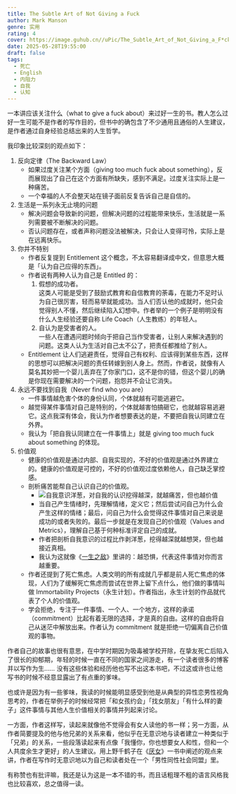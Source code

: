 ```yaml
---
title: The Subtle Art of Not Giving a Fuck
author: Mark Manson
genre: 实用
rating: 4
cover: https://image.guhub.cn//uPic/The_Subtle_Art_of_Not_Giving_a_F*ck_by_Mark_Manson_-_Book_Cover.png
date: 2025-05-28T19:55:00
draft: false
tags:
  - 死亡
  - English
  - 内阻力
  - 自我
  - 认知
---
```


一本讲应该关注什么（what to give a fuck about）来过好一生的书。教人怎么过好一生可能不是作者的写作目的，但书中的确包含了不少通用且通俗的人生建议，是作者通过自身经验总结出来的人生哲学。

我印象比较深刻的观点如下：

1. 反向定律（The Backward Law）
	- 如果过度关注某个方面（giving too much fuck about something），反而展现出了自己在这个方面有所缺失，感到不满足。过度关注实际上是一种痛苦。
	- 一个幸福的人不会整天站在镜子面前反复告诉自己是自信的。
2. 生活是一系列永无止境的问题
	- 解决问题会导致新的问题，但解决问题的过程能带来快乐，生活就是一系列需要被不断解决的问题。
	- 否认问题存在，或者声称问题没法被解决，只会让人变得可怜，实际上是在远离快乐。
3. 你并不特别
	- 作者反复提到 Entitlement 这个概念，不太容易翻译成中文，但意思大概是「认为自己应得的东西」。
	- 作者说有两种人认为自己是 Entitled 的：
		1. 假想的成功者。<br />
		   这类人可能是受到了鼓励式教育和自信教育的荼毒，在能力不足时认为自己很厉害，轻而易举就能成功。当人们否认他的成就时，他只会觉得别人不懂，然后继续陷入幻想中。作者举的一个例子是明明没有什么人生经验还要自称 Life Coach（人生教练）的年轻人。
		2. 自认为是受害者的人。<br />
		   一些人在遭遇问题时倾向于把自己当作受害者，让别人来解决遇到的问题。这类人认为生活对自己太不公了，把责任都推给了别人。
	- Entitlement 让人们逃避责任，觉得自己有权利、应该得到某些东西，这样的思想可以把解决问题的责任转嫁到别人身上。然而，作者说，就像有人莫名其妙把一个婴儿丢弃在了你家门口，这不是你的错，但这个婴儿的确是你现在需要解决的一个问题，抱怨并不会让它消失。
4. 永远不要找到自我（Never find who you are）
	 - 一件事情越危害个体的身份认同，个体就越有可能逃避它。
	 - 越觉得某件事情对自己是特别的，个体就越害怕搞砸它，也就越容易逃避它。这点我深有体会，我认为作者想要表达的是，不要把自我认同建立在外界。
	 - 我认为「把自我认同建立在一件事情上」就是 giving too much fuck about something 的体现。
 5. 价值观
	 - 健康的价值观是通过内部、自我实现的，不好的价值观是通过外界建立的。健康的价值观是可控的，不好的价值观过度依赖他人，自己缺乏掌控感。
	 - 剖析痛苦能帮自己认识自己的价值观。
		 - ![自我意识洋葱，对自我的认识挖得越深，就越痛苦，但也越价值](https://image.guhub.cn//uPic/YxZ6Wo.jpg)
		 - 当自己产生情绪时，先理解情绪，定义它；然后尝试问自己为什么会产生这样的情绪；最后，问自己为什么会觉得这件事情对自己来说是成功的或者失败的。最后一步就是在发现自己的价值观（Values and Metrics），理解自己基于何种标准评定自己的成就。
		 - 作者把剖析自我意识的过程比作剥洋葱，挖得越深就越想哭，但也越接近真相。
		 - 我认为这就像《[一生之敌](/library/2025/一生之敌/)》里讲的：越恐惧，代表这件事情对你而言越重要。
	 - 作者还提到了死亡焦虑。人类文明的所有成就几乎都是前人死亡焦虑的体现，人们为了缓解死亡焦虑而尝试在世界上留下点什么，他们做的事情叫做 Immortability Projects（永生计划）。作者指出，永生计划的作品就代表了个人的价值观。
	 - 学会拒绝，专注于一件事情、一个人、一个地方，这样的承诺（commitment）比起有着无限的选择，才是真的自由。这样的自由将自己从迷茫中解放出来。作者认为 commitment 就是拒绝一切偏离自己价值观的事物。

作者自己的故事也很有意思，在中学时期因为吸毒被学校开除，在挚友死亡后陷入了很长的抑郁期，年轻的时候一直在不同的国家之间游走，有一个读者很多的博客并以写作为生…… 没有这些体验和经历他也写不出这本书吧，不过这或许也让他写书的时候不经意显露出了有点重的爹味。

也或许是因为有一些爹味，我读的时候能明显感受到他是从典型的异性恋男性视角思考的，作者在举例子的时候经常把「和女孩约会」「找女朋友」「有什么样的妻子」这件事情与其他人生价值相关的事情并列起来讨论。

一方面，作者这样写，读起来就像他不觉得会有女人读他的书一样；另一方面，从作者简要提及的他与他兄弟的关系来看，他似乎在无意识地与读者建立一种类似于「兄弟」的关系，一些段落读起来有点像「我懂你，你也想要女人和性，但和一个人共度余生才更好」的人生建议。用上野千鹤子在《[厌女](/posts/2024/厌女)》一书中阐述的观点来讲，作者在写作时无意识地以为自己和读者处在一个「男性同性社会同盟」里。

有称赞也有批评嘛，我还是认为这是一本不错的书，而且话粗理不粗的语言风格我也比较喜欢，总之值得一读。
